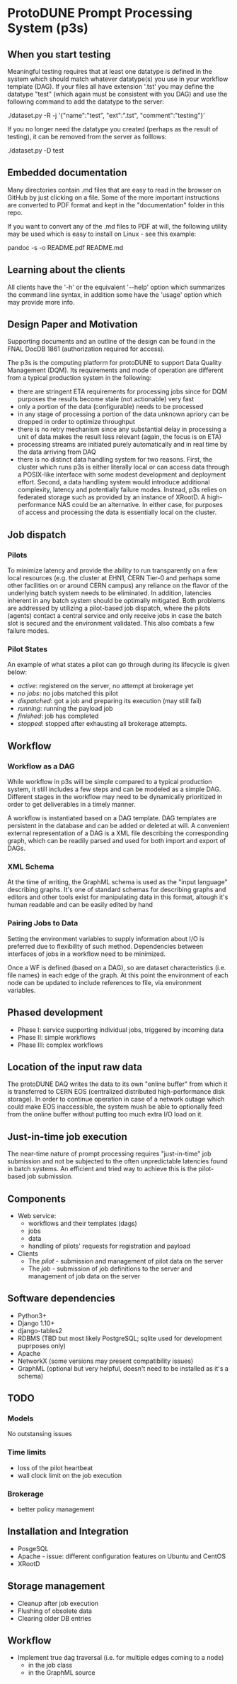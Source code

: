 # ProtoDUNE Prompt Processing System (p3s)
## When you start testing

Meaningful testing requires that at least one datatype is defined
in the system which should match whatever datatype(s) you use
in your workflow template (DAG). If your files all have extension
'.tst' you may define the datatype "test" (which again must
be consistent with you DAG) and use the following command
to add the datatype to the server:

./dataset.py -R -j '{"name":"test", "ext":".tst", "comment":"testing"}'

If you no longer need the datatype you created (perhaps as the result
of testing), it can be removed from the server as folllows:

./dataset.py -D test


## Embedded documentation
Many directories contain .md files that are easy to read in the browser
on GitHub by just clicking on a file. Some of the more important instructions
are converted to PDF format and kept in the "documentation" folder in this
repo.

If you want to convert any of the .md files to PDF at will, the following
utility may be used which is easy to install on Linux - see this example:

pandoc -s -o README.pdf README.md

## Learning about the clients
All clients have the '-h' or the equivalent '--help' option which summarizes
the command line syntax, in addition some have the 'usage' option which may
provide more info.

## Design Paper and Motivation
Supporting documents and an outline of the design can be found in
the FNAL DocDB 1861 (authorization required for access).

The p3s is the computing platform for protoDUNE to support Data Quality Management (DQM).
Its requirements and mode of operation are different from a typical production system
in the following:
* there are stringent ETA requirements for processing jobs since for DQM purposes
the results become stale (not actionable) very fast
* only a portion of the data (configurable) needs to be processed
* in any stage of processing a portion of the data unknown apriory can be dropped
in order to optimize throughput
* there is no retry mechanism since any substantial delay in processing a unit
of data makes the result less relevant (again, the focus is on ETA)
* processing streams are initiated purely automatically and in real time
by the data arriving from DAQ
* there is no distinct data handling system for two reasons. First, the cluster
which runs p3s is either literally local or can access data through a POSIX-like
interface with some modest development and deployment effort. Second, a data
handling system would introduce additional complexity, latency and potentially
failure modes. Instead, p3s relies on federated storage such as provided by an
instance of XRootD. A high-performance NAS could be an alternative. In either case,
for purposes of access and processing the data is essentially local on the cluster.

## Job dispatch
### Pilots
To minimize latency and provide the ability to run transparently on
a few local resources (e.g. the cluster at EHN1, CERN Tier-0 and perhaps
some other facilities on or around CERN campus) any reliance on the flavor
of the underlying batch system needs to be eliminated. In addition,
latencies inherent in any batch system should be optimally mitigated. Both
problems are addressed by utilizing a pilot-based job dispatch, where
the pilots (agents) contact a central service and only receive jobs in
case the batch slot is secured and the environment validated. This also
combats a few failure modes.

### Pilot States
An example of what states a pilot can go through during its lifecycle
is given below:
* *active*: registered on the server, no attempt at brokerage yet
* *no jobs*: no jobs matched this pilot
* *dispatched*: got a job and preparing its execution (may still fail)
* *running*: running the payload job
* *finished*: job has completed
* *stopped*: stopped after exhausting all brokerage attempts.



## Workflow
### Workflow as a DAG
While workflow in p3s will be simple compared to a typical production system,
it still includes a few steps and can be modeled as a simple DAG. Different stages
in the workflow may need to be dynamically prioritized in order to get deliverables
in a timely manner.

A workflow is instantiated based on a DAG template. DAG templates are persistent
in the database and can be added or deleted at will. A convenient external
representation of a DAG is a XML file describing the corresponding graph,
which can be readily parsed and used for both import and export of DAGs.

### XML Schema
At the time of writing, the GraphML schema is used as the "input language"
describing graphs. It's one of standard schemas for describing graphs
and editors and other tools exist for manipulating data in this format,
altough it's human readable and can be easily edited by hand

### Pairing Jobs to Data
Setting the environment variables to supply information about I/O
is preferred due to flexibility of such method. Dependencies between
interfaces of jobs in a workflow need to be minimized.

Once a WF is defined (based on a DAG), so are dataset characteristics
(i.e. file names) in each edge of the graph. At this point the environment
of each node can be updated to include references to file, via
environment variables.


## Phased development
* Phase I: service supporting individual jobs, triggered by incoming data
* Phase II: simple workflows
* Phase III: complex workflows

## Location of the input raw data
The protoDUNE DAQ writes the data to its own "online buffer" from which it is
transferred to CERN EOS (centralized distributed high-performance disk storage).
In order to continue operation in case of a network outage which could make
EOS inaccessible, the system mush be able to optionally feed from the online buffer
without putting too much extra I/O load on it.

## Just-in-time job execution
The near-time nature of prompt processing requires "just-in-time" job submission
and not be subjected to the often unpredictable latencies found in batch systems. An
efficient and tried way to achieve this is the pilot-based job submission.

## Components
* Web service:
   * workflows and their templates (dags)
   * jobs
   * data
   * handling of pilots' requests for registration and payload
* Clients
   * The *pilot* - submission and management of pilot data on the server
   * The *job* - submission of job definitions to the server and management of job data on the server
   
## Software dependencies
* Python3+
* Django 1.10+
* django-tables2
* RDBMS (TBD but most likely PostgreSQL; sqlite used for development puprposes only)
* Apache
* NetworkX (some versions may present compatibility issues)
* GraphML (optional but very helpful, doesn't need to be installed as it's a schema)



## TODO

### Models
No outstansing issues

### Time limits
* loss of the pilot heartbeat
* wall clock limit on the job execution

### Brokerage
* better policy management

## Installation and Integration
* PosgeSQL
* Apache - issue: different configuration features on Ubuntu and CentOS
* XRootD

## Storage management
* Cleanup after job execution
* Flushing of obsolete data
* Clearing older DB entries

## Workflow
* Implement true dag traversal (i.e. for multiple edges coming to a node)
   * in the job class
   * in the GraphML source
   
